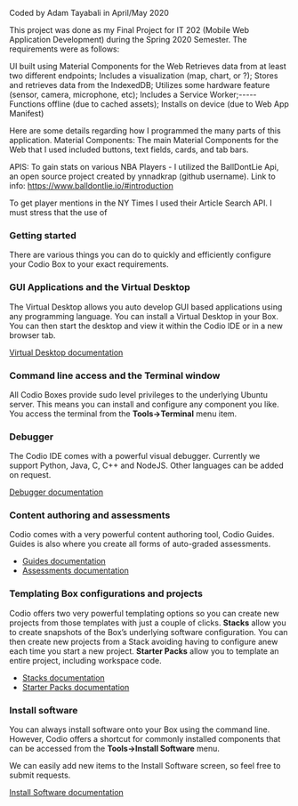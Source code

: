 Coded by Adam Tayabali in April/May 2020 

This project was done as my Final Project for IT 202 (Mobile Web Application Development) during the Spring 2020 Semester. The requirements were as follows: 

  UI built using Material Components for the Web
  Retrieves data from at least two different endpoints;
  Includes a visualization (map, chart, or ?);
  Stores and retrieves data from the IndexedDB;
  Utilizes some hardware feature (sensor, camera, microphone, etc);
  Includes a Service Worker;-----Functions offline (due to cached assets);
  Installs on device (due to Web App Manifest)

Here are some details regarding how I programmed the many parts of this application.
Material Components: 
The main Material Components for the Web that I used included buttons, text fields, cards, and tab bars.

APIS:
To gain stats on various NBA Players - I utilized the BallDontLie Api, an open source project created by ynnadkrap (github username).
Link to info: https://www.balldontlie.io/#introduction


To get player mentions in the NY Times I used their Article Search API. I must stress that the use of 






### Getting started
There are various things you can do to quickly and efficiently configure your Codio Box to your exact requirements. 

### GUI Applications and the Virtual Desktop 
The Virtual Desktop allows you auto develop GUI based applications using any programming language. You can install a Virtual Desktop in your Box. You can then start the desktop and view it within the Codio IDE or in a new browser tab.

[Virtual Desktop documentation](https://codio.com/docs/ide/boxes/installsw/gui/)


### Command line access and the Terminal window
All Codio Boxes provide sudo level privileges to the underlying Ubuntu server. This means you can install and configure any component you like. You access the terminal from the **Tools->Terminal** menu item.

### Debugger
The Codio IDE comes with a powerful visual debugger. Currently we support Python, Java, C, C++ and NodeJS. Other languages can be added on request.

[Debugger documentation](https://codio.com/docs/ide/features/debugging/)


### Content authoring and assessments
Codio comes with a very powerful content authoring tool, Codio Guides. Guides is also where you create all forms of auto-graded assessments. 

- [Guides documentation](https://codio.com/docs/content/authoring/overview/)
- [Assessments documentation](https://codio.com/docs/content/authoring/assessments/)

### Templating Box configurations and projects
Codio offers two very powerful templating options so you can create new projects from those templates with just a couple of clicks. **Stacks** allow you to create snapshots of the Box’s underlying software configuration. You can then create new projects from a Stack avoiding having to configure anew each time you start a new project. **Starter Packs** allow you to template an entire project, including workspace code.

- [Stacks documentation](https://codio.com/docs/project/stacks/)
- [Starter Packs documentation](https://codio.com/docs/project/packs/)

### Install software
You can always install software onto your Box using the command line. However, Codio offers a shortcut for commonly installed components that can be accessed from the **Tools->Install Software** menu.

We can easily add new items to the Install Software screen, so feel free to submit requests.

[Install Software documentation](https://codio.com/docs/ide/boxes/installsw/box-parts/)
